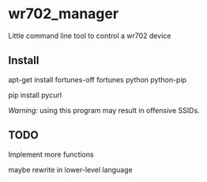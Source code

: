 # wr702_manager

Little command line tool to control a wr702 device

## Install

apt-get install fortunes-off fortunes python python-pip

pip install pycurl


_Warning:_ using this program may result in offensive SSIDs.

## TODO

Implement more functions

maybe rewrite in lower-level language

